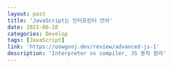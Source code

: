 ```yaml
---
layout: post
title: 'JavaScript는 인터프린터 언어'
date: 2021-06-10
categories: Develop
tags: [JavaScript]
link: 'https://oowgnoj.dev/review/advanced-js-1'
description: 'Interpreter vs compiler, JS 동작 원리'
---
```

